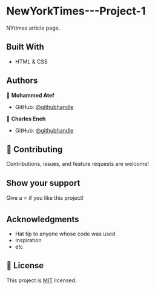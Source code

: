 # NewYorkTimes---Project-1
NYtimes article page.


## Built With

- HTML & CSS


## Authors

👤 **Mohammed Atef**

- GitHub: [@githubhandle](https://github.com/Mohamed-js)

👤 **Charles Eneh**

- GitHub: [@githubhandle](https://github.com/githubhandle)


## 🤝 Contributing

Contributions, issues, and feature requests are welcome!

## Show your support

Give a ⭐️ if you like this project!

## Acknowledgments

- Hat tip to anyone whose code was used
- Inspiration
- etc

## 📝 License

This project is [MIT](lic.url) licensed.
